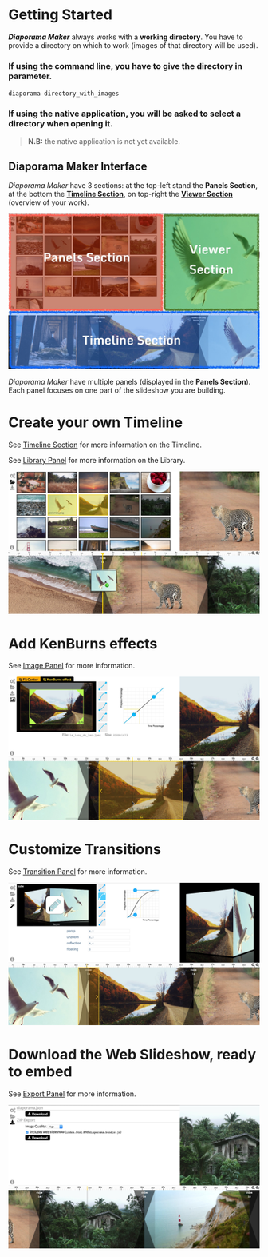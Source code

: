 # Getting Started

***Diaporama Maker*** always works with a **working directory**.
You have to provide a directory on which to work (images of that directory will be used).

### **If using the command line,** you have to give the directory in parameter.

```
diaporama directory_with_images
```

### **If using the native application,** you will be asked to select a directory when opening it.

> **N.B:** the native application is not yet available.

<!-- add a screenshot -->


## Diaporama Maker Interface

*Diaporama Maker* have 3 sections: at the top-left stand the **Panels Section**, at the bottom the [**Timeline Section**](timeline.md), on top-right the [**Viewer Section**](viewer.md) (overview of your work).

![](imgs/sections.jpg)

*Diaporama Maker* have multiple panels (displayed in the **Panels Section**).
Each panel focuses on one part of the slideshow you are building.


Create your own Timeline
========================

See [Timeline Section](timeline.md) for more information on the Timeline.

See [Library Panel](library.md) for more information on the Library.

![](imgs/overview/1.jpg)

Add KenBurns effects
====================

See [Image Panel](image.md) for more information.

![](imgs/overview/2.jpg)

Customize Transitions
=====================

See [Transition Panel](transition.md) for more information.

![](imgs/overview/3.jpg)

Download the Web Slideshow, ready to embed
==========================================

See [Export Panel](export.md) for more information.

![](imgs/overview/4.jpg)
